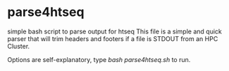 # parse4htseq
simple bash script to parse output for htseq
This file is a simple and quick parser that will trim headers and footers if a file is STDOUT from an HPC Cluster.

Options are self-explanatory, type *bash parse4htseq.sh* to run.
